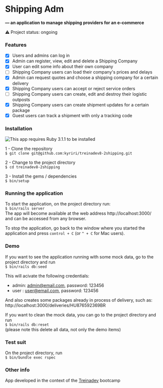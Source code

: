 # Shipping Adm
**— an application to manage shipping providers for an e-commerce**

:warning:  Project status: ongoing   

### Features
- [x] Users and admins can log in  
- [x] Admin can register, view, edit and delete a Shipping Company  
- [x] User can edit some info about their own company  
- [ ] Shipping Company users can load their company's prices and delays
- [x] Admin can request quotes and choose a shipping company for a certain delivery
- [x] Shipping Company users can accept or reject service orders
- [ ] Shipping Company users can create, edit and destroy their logistic outposts
- [x] Shipping Company users can create shipment updates for a certain package
- [x] Guest users can track a shipment with only a tracking code

### Installation

![This app requires Ruby 3.1.1 to be installed](https://img.shields.io/static/v1?label=ruby&message=version%203.1.1&color=B61D1D&style=for-the-badge&logo=ruby)

1 - Clone the repository  
`$ git clone git@github.com:kyriri/treinadev8-2shipping.git`

2 - Change to the project directory   
`$ cd treinadev8-2shipping`

3 - Install the gems / dependencies   
`$ bin/setup`

### Running the application

To start the application, on the project directory run:  
`$ bin/rails server`  
The app will become available at the web address http://localhost:3000/ and can be accessed from any browser.  
  
To stop the application, go back to the window where you started the application and press `control + C` (or `^ + C` for Mac users).  

### Demo

If you want to see the application running with some mock data, go to the project directory and run  
`$ bin/rails db:seed`  
  
This will acivate the following credentials:   
- admin: admin@email.com, password: 123456  
- user :  user@email.com, password: 123456  
  
And also creates some packages already in process of delivery, such as: http://localhost:3000/deliveries/HU876592369BR  
  
If you want to clean the mock data, you can go to the project directory and run  
`$ bin/rails db:reset`  
(please note this delete all data, not only the demo items)  

### Test suit

On the project directory, run   
`$ bin/bundle exec rspec`   
  
### Other info
App developed in the context of the [Treinadev](https://treinadev.com.br/) bootcamp
